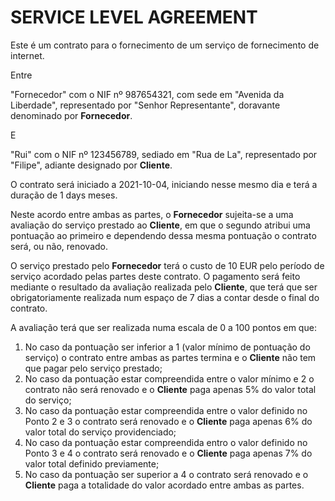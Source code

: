 #  SERVICE LEVEL AGREEMENT

Este é um contrato para o fornecimento de um serviço de fornecimento de internet.

Entre

"Fornecedor" com o NIF nº 987654321, com sede em "Avenida da Liberdade", representado por "Senhor Representante", doravante denominado por **Fornecedor**.

E

"Rui" com o NIF nº 123456789, sediado em "Rua de La", representado por "Filipe", adiante designado por **Cliente**.

O contrato será iniciado a 2021-10-04, iniciando nesse mesmo dia e terá a duração de 1 days meses.

Neste acordo entre ambas as partes, o **Fornecedor** sujeita-se a uma avaliação do serviço prestado ao **Cliente**, em que o segundo atribui uma pontuação ao primeiro e dependendo dessa mesma pontuação o contrato será, ou não, renovado.

O serviço prestado pelo **Fornecedor** terá o custo de 10 EUR pelo período de serviço acordado pelas partes deste contrato. O pagamento será feito mediante o resultado da avaliação realizada pelo **Cliente**, que terá que ser obrigatoriamente realizada num espaço de 7 dias a contar desde o final do contrato.

A avaliação terá que ser realizada numa escala de 0 a 100 pontos em que:

1. No caso da pontuação ser inferior a 1 (valor mínimo de pontuação do serviço) o contrato entre ambas as partes termina e o **Cliente** não tem que pagar pelo serviço prestado;
2. No caso da pontuação estar compreendida entre o valor mínimo e 2 o contrato não será renovado e o **Cliente** paga apenas 5% do valor total do serviço;
3. No caso da pontuação estar compreendida entre o valor definido no Ponto 2 e 3 o contrato será renovado e o **Cliente** paga apenas 6% do valor total do serviço providenciado;
4. No caso da pontuação estar compreendida entro o valor definido no Ponto 3 e 4 o contrato será renovado e o **Cliente** paga apenas 7% do valor total definido previamente;
5. No caso da pontuação ser superior a 4 o contrato será renovado e o **Cliente** paga a totalidade do valor acordado entre ambas as partes.


